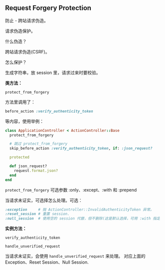 ## Request Forgery Protection

防止  - 跨站请求伪造。

请求伪造保护。

什么伪造？

跨站请求伪造(CSRF)。

怎么保护？

生成字符串，放 session 里，请求过来时要校验。

**类方法：**

```
protect_from_forgery
```

方法里调用了：

```ruby
before_action :verify_authenticity_token
```

等内容，使用举例：

```ruby
class ApplicationController < ActionController::Base
  protect_from_forgery

  # 跳过 protect_from_forgery
  skip_before_action :verify_authenticity_token, if: :json_request?

  protected

  def json_request?
    request.format.json?
  end
end
```

`protect_from_forgery`
可选参数 :only、:except、:with 和 :prepend

当请求未证实，可选择怎么处理。可选：

```ruby
:exception     # 抛 ActionController::InvalidAuthenticityToken 异常。
:reset_session # 重置 session.
:null_session  # 使用空的 session 代替，但不删除(这是默认选择，可用 :with 指定)
```

**实例方法：**

```
verify_authenticity_token
```

```
handle_unverified_request
```

当请求未证实，会使用 `handle_unverified_request` 来处理。
对应上面的 Exception、Reset Session、Null Session.
